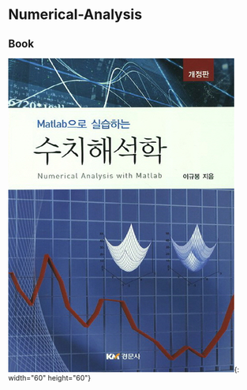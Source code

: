 # Numerical-Analysis

## Book
![img](https://github.com/cgh2797/Numerical-Analysis/blob/master/bookimg.jpg){: width="60" height="60"}
